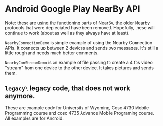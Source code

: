 # Android Google Play NearBy API

Note: these are using the functioning parts of NearBy, the older Nearby protocols that were depreciated have been removed.  Hopefully, these will continue to work (about as well as they always have at least).

`NearbyConnectionDemo` is simple example of using the Nearby Connection APIs.  It connects up between 2 devices and sends two messages.  It's still a little rough and needs much better comments.

`NearbyConStreamDemo` is an example of file passing to create a 4 fps video "stream" from one device to the other device.  It takes pictures and sends them.  

`legacy\` legacy code, that does not work anymore.
---

These are example code for University of Wyoming, Cosc 4730 Mobile Programming course and cosc 4735 Advance Mobile Programing course. 
All examples are for Android.

